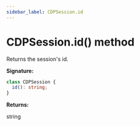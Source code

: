```yaml
---
sidebar_label: CDPSession.id
---
```


# CDPSession.id() method

Returns the session's id.

**Signature:**

```typescript
class CDPSession {
  id(): string;
}
```

**Returns:**

string
